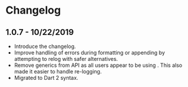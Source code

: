 # Changelog 
## 1.0.7 - 10/22/2019
- Introduce the changelog.
- Improve handling of errors during formatting or appending by attempting to relog with safer alternatives.
- Remove generics from API as all users appear to be using <String>. This also made it easier to handle re-logging.
- Migrated to Dart 2 syntax.

